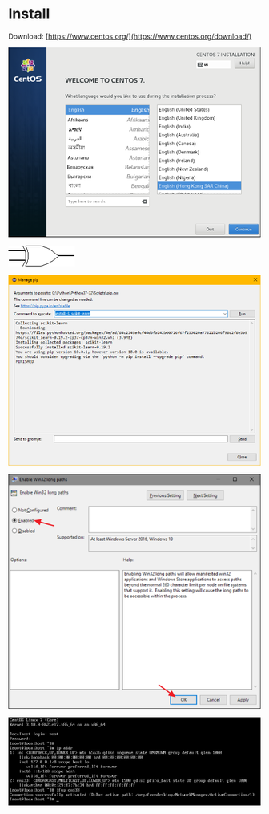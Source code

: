 # Install

Download: [https://www.centos.org/](https://www.centos.org/download/)

![](../../../.gitbook/assets/image%20%2814%29.png)

![](../../../.gitbook/assets/image%20%2867%29.png)

![](../../../.gitbook/assets/image%20%2826%29.png)

![](../../../.gitbook/assets/image%20%2862%29.png)

![](../../../.gitbook/assets/image%20%2893%29.png)







